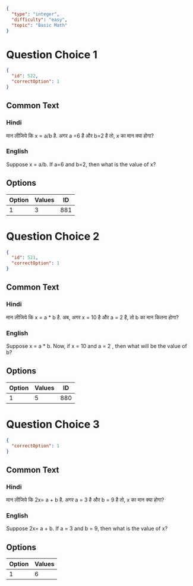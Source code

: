 ```json
{
  "type": "integer",
  "difficulty": "easy",
  "topic": "Basic Math"
}
```

# Question Choice 1
```json
{
  "id": 522,
  "correctOption": 1
}
```
## Common Text

### Hindi
मान लीजिये कि x = a/b है. अगर a =6 है और  b=2  है तो, x का मान क्या होगा?

### English
Suppose x = a/b. If a=6 and b=2, then what is the value of x?

## Options
| Option | Values                |ID     |
|:-------|:----------------------|:-----:|
| 1      | 3                     |881    |

# Question Choice 2
```json
{
  "id": 521,
  "correctOption": 1
}
```
## Common Text

### Hindi
मान लीजिये कि x = a * b है. अब, अगर x = 10 है और  a = 2  है, तो b का मान कितना होगा?

### English
Suppose x = a * b. Now, if x = 10 and a = 2 , then what will be the value of b?

## Options
| Option | Values                |ID     |
|:-------|:----------------------|:-----:|
| 1      | 5                     |880    |


# Question Choice 3
```json
{
  "correctOption": 1
}
```
## Common Text

### Hindi
मान लीजिये कि 2x= a + b है. अगर a = 3 है और  b = 9  है तो, x का मान क्या होगा?

### English
Suppose 2x= a + b. If a = 3 and b = 9, then what is the value of x?

## Options
| Option | Values                |
|:-------|:----------------------|
| 1      | 6                     |
